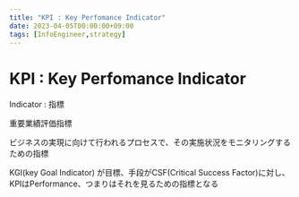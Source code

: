 ```yaml
---
title: "KPI : Key Perfomance Indicator"
date: 2023-04-05T00:00:00+09:00
tags: [InfoEngineer,strategy]
---
```

# KPI : Key Perfomance Indicator

Indicator : 指標

重要業績評価指標

ビジネスの実現に向けて行われるプロセスで、その実施状況をモニタリングするための指標

KGI(key Goal Indicator) が目標、手段がCSF(Critical Success Factor)に対し、KPIはPerformance、つまりはそれを見るための指標となる
